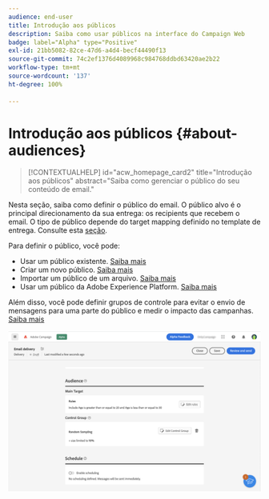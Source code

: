 ```yaml
---
audience: end-user
title: Introdução aos públicos
description: Saiba como usar públicos na interface do Campaign Web
badge: label="Alpha" type="Positive"
exl-id: 21bb5082-82ce-47d6-a4d4-becf44490f13
source-git-commit: 74c2ef1376d4089968c984768ddbd63420ae2b22
workflow-type: tm+mt
source-wordcount: '137'
ht-degree: 100%

---
```



# Introdução aos públicos {#about-audiences}

>[!CONTEXTUALHELP]
>id="acw_homepage_card2"
>title="Introdução aos públicos"
>abstract="Saiba como gerenciar o público do seu conteúdo de email."

<!--
Audience only created for the delivery, not available later-->


<!--
Three ways:
* existing audience

Campaign or AEP Audiences

* create new on the fly

query like AEP segment builder (same component with campaign data)

* import from file

show use case with a new audience creation (or import from file?)

control groups like acc: exract, random, based on attribute
-->

Nesta seção, saiba como definir o público do email. O público alvo é o principal direcionamento da sua entrega: os recipients que recebem o email. O tipo de público depende do target mapping definido no template de entrega. Consulte esta [seção](../email/create-email.md).

Para definir o público, você pode:

* Usar um público existente. [Saiba mais](add-audience.md)
* Criar um novo público. [Saiba mais](segment-builder.md)
* Importar um público de um arquivo. [Saiba mais](import-audience.md)
* Usar um público da Adobe Experience Platform. [Saiba mais](aep-audience.md)

Além disso, você pode definir grupos de controle para evitar o envio de mensagens para uma parte do público e medir o impacto das campanhas. [Saiba mais](control-group.md)

![](assets/about-audience.png)

